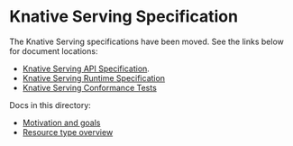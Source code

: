 # Knative Serving Specification

The Knative Serving specifications have been moved. See the links below for
document locations:

- [Knative Serving API Specification](https://github.com/knative/docs/blob/master/docs/serving/spec/).
- [Knative Serving Runtime Specification](https://github.com/knative/serving/blob/master/docs/runtime-contract.md)
- [Knative Serving Conformance Tests](/test/conformance)

Docs in this directory:

- [Motivation and goals](motivation.md)
- [Resource type overview](overview.md)
